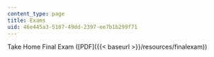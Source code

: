 ```yaml
---
content_type: page
title: Exams
uid: 46e445a3-5107-49dd-2397-ee7b1b299f71
---
```


Take Home Final Exam ([PDF]({{< baseurl >}}/resources/finalexam))